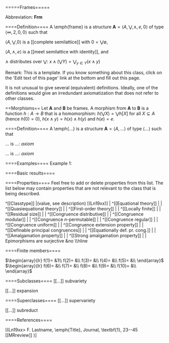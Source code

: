 =====Frames=====

Abbreviation: **Frm**

====Definition====
A \emph{frame} is a structure $\mathbf{A}=\langle A, \bigvee, \wedge, e, 0\rangle$ of type $\langle\infty, 2, 0, 0\rangle$ such that

$\langle A, \bigvee, 0\rangle$ is a [[complete semilattice]] with $0=\bigvee\emptyset$,

$\langle A, \wedge, e\rangle$ is a [[meet semilattice with identity]], and

$\wedge$ distributes over $\bigvee$:  $x\wedge(\bigvee Y)=\bigvee_{y\in Y}(x\wedge y)$

Remark: This is a template.
If you know something about this class, click on the 'Edit text of this page' link at the bottom and fill out this page.

It is not unusual to give several (equivalent) definitions. Ideally, one of the definitions would give an irredundant axiomatization that does not refer to other classes.

==Morphisms==
Let $\mathbf{A}$ and $\mathbf{B}$ be frames. A morphism from $\mathbf{A}$ to $\mathbf{B}$ is a function $h:A\rightarrow B$ that is a homomorphism: 
$h(\bigvee X)=\bigvee h[X]$ for all $X\subseteq A$ (hence $h(0)=0$),
$h(x \wedge y)=h(x) \wedge h(y)$ and
$h(e)=e$.

====Definition====
A \emph{...} is a structure $\mathbf{A}=\langle A,...\rangle$ of type $\langle
...\rangle$ such that

$...$ is ...:  $axiom$
  
$...$ is ...:  $axiom$

====Examples====
Example 1: 

====Basic results====


====Properties====
Feel free to add or delete properties from this list. The list below may contain properties that are not relevant to the class that is being described.

^[[Classtype]]                        |(value, see description) [(Ln19xx)]  |
^[[Equational theory]]                | |
^[[Quasiequational theory]]           | |
^[[First-order theory]]               | |
^[[Locally finite]]                   | |
^[[Residual size]]                    | |
^[[Congruence distributive]]          | |
^[[Congruence modular]]               | |
^[[Congruence $n$-permutable]]        | |
^[[Congruence regular]]               | |
^[[Congruence uniform]]               | |
^[[Congruence extension property]]    | |
^[[Definable principal congruences]]  | |
^[[Equationally def. pr. cong.]]      | |
^[[Amalgamation property]]            | |
^[[Strong amalgamation property]]     | |
  Epimorphisms are surjective     &no \\\hline

====Finite members====

$\begin{array}{lr}
  f(1)= &1\\
  f(2)= &\\
  f(3)= &\\
  f(4)= &\\
  f(5)= &\\
\end{array}$     
$\begin{array}{lr}
  f(6)= &\\
  f(7)= &\\
  f(8)= &\\
  f(9)= &\\
  f(10)= &\\
\end{array}$


====Subclasses====
  [[...]] subvariety

  [[...]] expansion


====Superclasses====
  [[...]] supervariety

  [[...]] subreduct


====References====

[(Ln19xx>
F. Lastname, \emph{Title}, Journal, \textbf{1}, 23--45 [[MRreview]] 
)]


